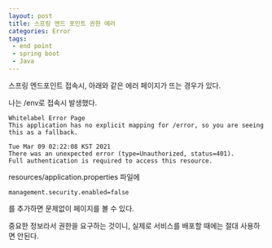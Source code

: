 ```yaml
---
layout: post
title: 스프링 엔드 포인트 권한 에러
categories: Error
tags: 
 - end point
 - spring boot
 - Java
---
```


스프링 엔드포인트 접속시, 아래와 같은 에러 페이지가 뜨는 경우가 있다. 

나는 /env로 접속시 발생했다. 

```
Whitelabel Error Page
This application has no explicit mapping for /error, so you are seeing this as a fallback.

Tue Mar 09 02:22:08 KST 2021
There was an unexpected error (type=Unauthorized, status=401).
Full authentication is required to access this resource.
```

resources/application.properties 파일에 

```
management.security.enabled=false
```
를 추가하면 문제없이 페이지를 볼 수 있다. 

중요한 정보라서 권한을 요구하는 것이니, 실제로 서비스를 배포할 때에는 절대 사용하면 안된다.  


